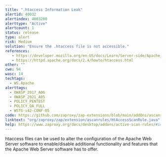 ```yaml
---
title: ".htaccess Information Leak"
alertid: 40032
alertindex: 4003200
alerttype: "Active"
alertcount: 1
status: release
type: alert
risk: Medium
solution: "Ensure the .htaccess file is not accessible."
references:
   - https://developer.mozilla.org/en-US/docs/Learn/Server-side/Apache_Configuration_htaccess
   - https://httpd.apache.org/docs/2.4/howto/htaccess.html
other: ""
cwe: 94
wasc: 14
techtags: 
  - WS.Apache
alerttags: 
  - OWASP_2017_A06
  - OWASP_2021_A05
  - POLICY_PENTEST
  - POLICY_QA_FULL
  - WSTG-v42-CONF-05
code: https://github.com/zaproxy/zap-extensions/blob/main/addOns/ascanrules/src/main/java/org/zaproxy/zap/extension/ascanrules/HtAccessScanRule.java
linktext: "org/zaproxy/zap/extension/ascanrules/HtAccessScanRule.java"
help: https://www.zaproxy.org/docs/desktop/addons/active-scan-rules/#id-40032
---
```

htaccess files can be used to alter the configuration of the Apache Web Server software to enable/disable additional functionality and features that the Apache Web Server software has to offer.
